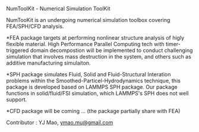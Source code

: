 NumToolKit - Numerical Simulation ToolKit

NumTooKit is an undergoing numerical simulation toolbox covering FEA/SPH/CFD analysis.

*FEA package targets at performing nonlinear structure analysis of higly flexible material.
High Performance Parallel Computing tech with timer-triggered domain decompostion will be
implemented to conduct challenging simulation that involves mass destruction in the system,
and others such as additive manufacturing simulaiton.

*SPH package simulates Fluid, Solid and Fluid-Structural Interation problems within the
Smoothed-Particel-Hydrodynamics technique, this package is developed based on LAMMPS SPH package.
Our package functions in solid/fluid/FSI simulation, which LAMMPS's SPH does not well support.

*CFD package will be coming ... (the package partially share with FEA)

Contributor : YJ Mao, ymao.mu@gmail.com

